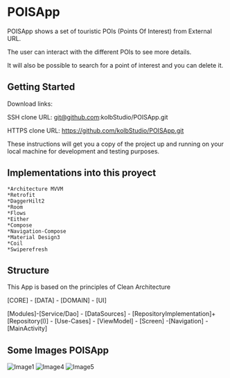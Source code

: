# POISApp

POISApp shows a set of touristic POIs (Points Of Interest) from External URL.

The user can interact with the different POIs to see more details.

It will also be possible to search for a point of interest and you can delete it.


## Getting Started

Download links:

SSH clone URL: git@github.com:kolbStudio/POISApp.git

HTTPS clone URL: https://github.com/kolbStudio/POISApp.git


These instructions will get you a copy of the project up and running on your local machine for development and testing purposes.

## Implementations into this proyect

```
*Architecture MVVM
*Retrofit
*DaggerHilt2
*Room
*Flows
*Either
*Compose
*Navigation-Compose
*Material Design3
*Coil
*Swiperefresh
```

## Structure

This App is based on the principles of Clean Architecture

[CORE] - [DATA] - [DOMAIN] - [UI]

[Modules]-[Service/Dao] - [DataSources] - [RepositoryImplementation]+[Repository(I)] - [Use-Cases] - [ViewModel] - [Screen] -[Navigation] - [MainActivity]

## Some Images POISApp

![Image1](https://user-images.githubusercontent.com/55549935/225586807-779c1aae-bba3-4f17-8118-5642bbc18ca3.png)
![Image4](https://user-images.githubusercontent.com/55549935/225586823-a12380bf-e0e7-42dd-a544-517eed30dbb3.png)
![Image5](https://user-images.githubusercontent.com/55549935/225587893-d36d6571-dcda-4347-9af4-05b4b3c7718c.png)

